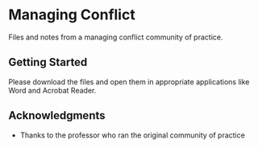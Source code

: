 # Managing Conflict

Files and notes from a managing conflict community of practice.

## Getting Started

Please download the files and open them in appropriate applications like Word and Acrobat Reader.


## Acknowledgments

* Thanks to the professor who ran the original community of practice
